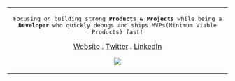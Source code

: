 <table>
<tr>
<td>
<p align="center">
<samp>
Focusing on building strong <strong>Products & Projects</strong> while being a <strong>Developer</strong> who quickly debugs and ships MVPs(Minimum Viable Products) fast!
<center>

<a href="https://adityadeshlahre.github.io">Website</a> .
<a href="https://twitter.com/adityadeshlahre">Twitter</a> .
<a href="https://linkedin.com/in/adityadeshlahre/">LinkedIn</a>
<br/>

![](https://komarev.com/ghpvc/?username=adityadeshlahre&color=blue&style=for-the-badge&label=PROFILE+VIEWS)

</center>
</samp>
</p>
</tr>
</table>

